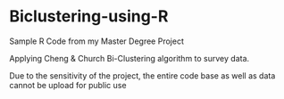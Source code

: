 # Biclustering-using-R
Sample R Code from my Master Degree Project

Applying Cheng & Church Bi-Clustering algorithm to survey data.

Due to the sensitivity of the project, the entire code base as well as data cannot be upload for public use
